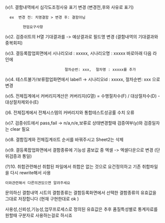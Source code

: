(v)1. 결함내역에서 심각도조정사유 표기 변경 (변경전,후와 사유로 표기)

      ex  변경 전: 치명결함 > 변경 후: 결함아님

            현업요구사항



(v)2. 검증쉬트의 H열 기대결과를 -> 예상결과로 필드명 변경 (결함내역의 기대결과와 중복회피)



(v)3. 결등록팝업회면에서 시나리오id : xxxxx,  시나리오명 : xxxxx 바로아래 다음 라인에

                               절차순번: xxx,  절차명 : xxxxx를 추가 



(v)4. 테스트불가/보류팝업화면에서 label1 -> 시나리오id : xxxxx, 절차순번: xxx  으로 변경



(v)5. 전체집계에서 커버리지계산은 커버리지(G열) = 수행절차수(F) / 대상절차수(D) - 대상절차제외수(E)



()6. 전체집계에서 전체시스템의 커버리지와 통합테스트성공률 수치 오류



(v)7. 검증쉬트에서 pass,fail -> n/a,n/e,보류로 상태변경할때  검증여부(y)와 검증일자는 clear 필요



(v)8. 결함집계와 전체집계쉬트 순서를 바꿔주시고 Sheet2는 삭제 



(v)9. 결등록팝업화면에서 결함종류에 기능성 콤보값 중 엑셀 -> 엑셀다운으로 변경 (단위검증과 통일) 



(?)10. 취합관련해선 취합된 파일에서 취합은 없는 것으로 요건정의하고 기존 취합파일을 다시 rewrite해서 사용

    이와관련해서 다른의견있으면 알려주세요



문의하신 결함내역 시트의 결함종류는 결함등록화면에서 선택한 결함종류의 유효값을 그대로 저장합니다 (현재 구현한대로 ok )

사용성,신뢰성,기능성,업무프로세스로 정의된 유효값은 추후 품질특성별로 통계자료를 원할때 구분자로 사용하는걸로 하시죠 